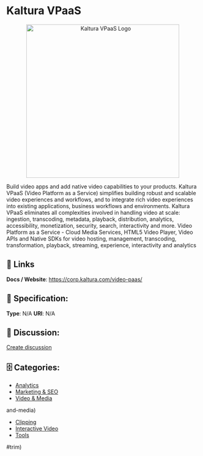 # Kaltura VPaaS
<p align="center">
    <img width="400" src="https://raw.githubusercontent.com/apis-list/apis-list/main/apis/kaltura-vpaas/logo_256x256.png" alt="Kaltura VPaaS Logo"/>
</p>

Build video apps and add native video capabilities to your products. Kaltura VPaaS (Video Platform as a Service) simplifies building robust and scalable video experiences and workflows, and to integrate rich video experiences into existing applications, business workflows and environments. Kaltura VPaaS eliminates all complexities involved in handling video at scale: ingestion, transcoding, metadata, playback, distribution, analytics, accessibility, monetization, security, search, interactivity and more. Video Platform as a Service - Cloud Media Services, HTML5 Video Player, Video APIs and Native SDKs for video hosting, management, transcoding, transformation, playback, streaming, experience, interactivity and analytics

##  🔗 Links
**Docs / Website**: https://corp.kaltura.com/video-paas/

## 🧬 Specification:
**Type**: N/A
**URI**: N/A

## 💬 Discussion:
[Create discussion](https://github.com/apis-list/apis-list/discussions/new)

## 🗄️ Categories:
- [Analytics](https://github.com/apis-list/apis-list#analytics)
- [Marketing & SEO](https://github.com/apis-list/apis-list#marketing-and-seo)
- [Video & Media](https://github.com/apis-list/apis-list#video-and-media)







and-media)
- [Clipping](https://github.com/apis-list/apis-list#clipping)
- [Interactive Video](https://github.com/apis-list/apis-list#interactive-video)
- [Tools](https://github.com/apis-list/apis-list#tools)



#trim)



